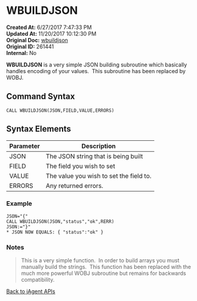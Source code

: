 # WBUILDJSON

**Created At:** 6/27/2017 7:47:33 PM  
**Updated At:** 11/20/2017 10:12:30 PM  
**Original Doc:** [wbuildjson](https://docs.jbase.com/34473-docs/wbuildjson)  
**Original ID:** 261441  
**Internal:** No  

**WBUILDJSON** is a very simple JSON building subroutine which basically handles encoding of your values.  This subroutine has been replaced by WOBJ.

## Command Syntax

```
CALL WBUILDJSON(JSON,FIELD,VALUE,ERRORS)
```

## Syntax Elements

| Parameter | Description |
| --- | --- |
| JSON | The JSON string that is being built |
| FIELD | The field you wish to set |
| VALUE | The value you wish to set the field to. |
| ERRORS | Any returned errors. |

### Example

```
JSON="{"
CALL WBUILDJSON(JSON,"status","ok",RERR)
JSON:="}"
* JSON NOW EQUALS: { "status":"ok" }
```

### Notes

>This is a very simple function.  In order to build arrays you must manually build the strings.  This function has been replaced with the much more powerful WOBJ subroutine but remains for backwards compatibility.

[Back to jAgent APIs](./../README.md)
